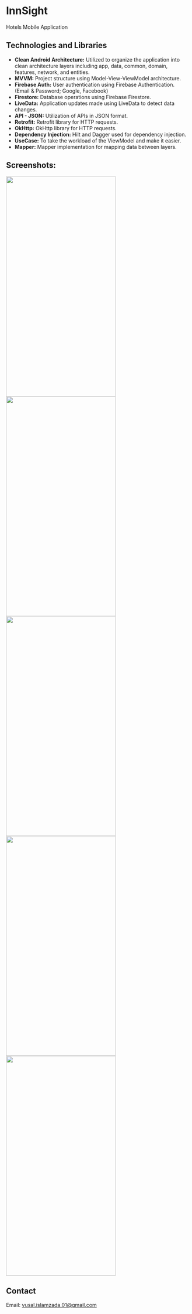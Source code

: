 # InnSight

Hotels Mobile Application

## Technologies and Libraries

- **Clean Android Architecture:** Utilized to organize the application into clean architecture layers including app, data, common, domain, features, network, and entities.
- **MVVM:** Project structure using Model-View-ViewModel architecture.
- **Firebase Auth:** User authentication using Firebase Authentication. (Email & Password; Google, Facebook)
- **Firestore:** Database operations using Firebase Firestore.
- **LiveData:** Application updates made using LiveData to detect data changes.
- **API - JSON:** Utilization of APIs in JSON format.
- **Retrofit:** Retrofit library for HTTP requests.
- **OkHttp:** OkHttp library for HTTP requests.
- **Dependency Injection:** Hilt and Dagger used for dependency injection.
- **UseCase:** To take the workload of the ViewModel and make it easier.
- **Mapper:** Mapper implementation for mapping data between layers.

## Screenshots:

<img width="300rem" height="600rem" src="https://github.com/islamzadavusal/Hotels-Mobile-Application/assets/120246254/0fa06617-8f69-45b6-b5fd-8e29fb6f4cc4" />

<img width="300rem" height="600rem" src="https://github.com/islamzadavusal/Hotels-Mobile-Application/assets/120246254/3fe1d534-df37-4702-bfc7-c2a12c847a94" />

<img width="300rem" height="600rem" src="https://github.com/islamzadavusal/Hotels-Mobile-Application/assets/120246254/3fe1d534-df37-4702-bfc7-c2a12c847a94" />

<img width="300rem" height="600rem" src="https://github.com/islamzadavusal/Hotels-Mobile-Application/assets/120246254/00c65cc8-c8f6-4b21-b2bd-62bacdca8a8f" />

<img width="300rem" height="600rem" src="https://github.com/islamzadavusal/Hotels-Mobile-Application/assets/120246254/52bbd10f-6561-4481-becc-fc2a47fd6afe" />

## Contact

Email: vusal.islamzada.01@gmail.com
